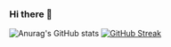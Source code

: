 ### Hi there 👋
![Anurag's GitHub stats](https://github-readme-stats.vercel.app/api?username=komron2052&show_icons=true&theme=tokyonight&custom_title=Stats&card_width=300)
[![GitHub Streak](http://github-readme-streak-stats.herokuapp.com?user=komron2052&theme=tokyonight&background=000000&size=medium)](https://git.io/streak-stats)






